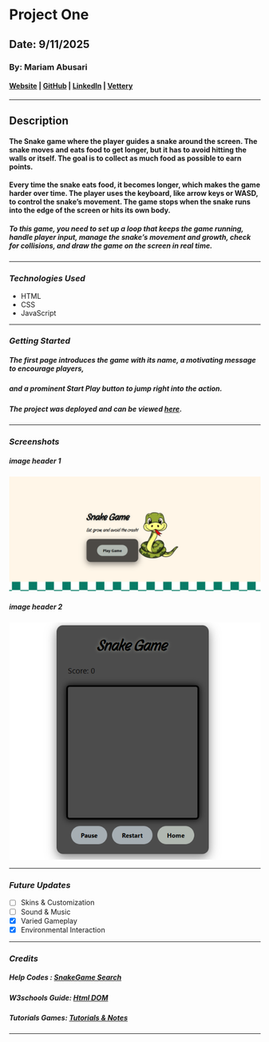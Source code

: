 # Project One
## Date: 9/11/2025
### By: Mariam Abusari
#### [Website]() | [GitHub](https://github.com/mariamhassan333a-jpg) | [LinkedIn](https://www.linkedin.com/in/mariam-abusari-4458992b6?utm_source=share&utm_campaign=share_via&utm_content=profile&utm_medium=ios_app) | [Vettery]()
***


## **Description**
#### The Snake game where the player guides a snake around the screen. The snake moves and eats food to get longer, but it has to avoid hitting the walls or itself. The goal is to collect as much food as possible to earn points.
#### Every time the snake eats food, it becomes longer, which makes the game harder over time. The player uses the keyboard, like arrow keys or WASD, to control the snake’s movement. The game stops when the snake runs into the edge of the screen or hits its own body.
#####  To this game, you need to set up a loop that keeps the game running, handle player input, manage the snake’s movement and growth, check for collisions, and draw the game on the screen in real time.
***

### ***Technologies Used***
* HTML
* CSS
* JavaScript
***

### ***Getting Started***

##### The first page introduces the game with its name, a motivating message to encourage players,
##### and a prominent **Start Play** button to jump right into the action.
##### The project was deployed and can be viewed [here](https://snake_game01.surge.sh/).
***

### ***Screenshots***

##### image header 1
![HomePage](./Homepage.png)

##### image header 2
![GameStyle](./Game.png)
***

### ***Future Updates***

- [ ] Skins & Customization
- [ ] Sound & Music
- [x] Varied Gameplay
- [x] Environmental Interaction
***

### ***Credits***

##### Help Codes : [SnakeGame Search](https://medium.com/@j0hnskot/how-to-make-a-snake-game-with-javascript-and-html-7c8c78b85873)

##### W3schools Guide: [Html DOM](https://www.w3schools.com/jsref/met_document_getelementbyid.asp)

##### Tutorials Games: [Tutorials & Notes](https://marina-ferreira.github.io/projects/)
***

